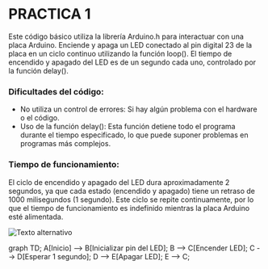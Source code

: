 # PRACTICA 1  
Este código básico utiliza la librería Arduino.h para interactuar con una placa Arduino. Enciende y apaga un LED conectado al pin digital 23 de la placa en un ciclo continuo utilizando la función loop(). El tiempo de encendido y apagado del LED es de un segundo cada uno, controlado por la función delay().

 ### Dificultades del código:
- No utiliza  un control de errores: Si hay algún problema con el hardware o el código.
- Uso de la función delay(): Esta función detiene todo el programa durante el tiempo especificado, lo que puede suponer problemas en programas más complejos.

### Tiempo de funcionamiento:
El ciclo de encendido y apagado del LED dura aproximadamente 2 segundos, ya que cada estado (encendido y apagado) tiene un retraso de 1000 milisegundos (1 segundo). Este ciclo se repite continuamente, por lo que el tiempo de funcionamiento es indefinido mientras la placa Arduino esté alimentada.


 ![Texto alternativo](ruta_de_la_imagen)

graph TD;
  A[Inicio] --> B[Inicializar pin del LED];
  B --> C[Encender LED];
  C --> D[Esperar 1 segundo];
  D --> E[Apagar LED];
  E --> C;